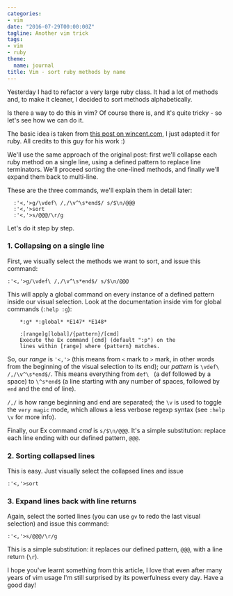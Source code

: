 ```yaml
---
categories:
- vim
date: "2016-07-29T00:00:00Z"
tagline: Another vim trick
tags:
- vim
- ruby
theme:
  name: journal
title: Vim - sort ruby methods by name
---
```



Yesterday I had to refactor a very large ruby class. It had a lot of methods
and, to make it cleaner, I decided to sort methods alphabetically.

Is there a way to do this in vim? Of course there is, and it's quite tricky -
so let's see how we can do it.

The basic idea is taken from
[this post on wincent.com](https://wincent.com/wiki/Sorting_functions_by_name_in_Vim),
I just adapted it for ruby. All credits to this guy for his work :)

We'll use the same approach of the original post: first we'll collapse each
ruby method on a single line, using a defined pattern to replace line terminators.
We'll proceed sorting the one-lined methods, and finally we'll expand them back
to multi-line.

These are the three commands, we'll explain them in detail later:

      :'<,'>g/\vdef\ /,/\v^\s*end$/ s/$\n/@@@
      :'<,'>sort
      :'<,'>s/@@@/\r/g

Let's do it step by step.

### 1. Collapsing on a single line

First, we visually select the methods we want to sort,
and issue this command:

```
:'<,'>g/\vdef\ /,/\v^\s*end$/ s/$\n/@@@
```

This will apply a global command on every instance of a defined pattern inside
our visual selection. Look at the documentation inside vim for global commands (`:help :g`):

        *:g* *:global* *E147* *E148*

        :[range]g[lobal]/{pattern}/[cmd]
        Execute the Ex command [cmd] (default ":p") on the
        lines within [range] where {pattern} matches.

So, our _range_ is `'<,'>` (this means from `<` mark to `>` mark, in other words
from the beginning of the visual selection to its end); our _pattern_ is
`\vdef\ /,/\v^\s*end$/`. This means everything from `def\ ` (a def followed
by a space) to `\^s*end$` (a line starting with any number of spaces, followed by `end`
and the end of line).

`/,/` is how range beginning and end are separated; the `\v` is used to toggle the `very magic` 
mode, which allows a less verbose regexp syntax (see `:help \v` for more info).

Finally, our Ex command _cmd_ is `s/$\n/@@@`. It's a simple substitution: replace each
line ending with our defined pattern, `@@@`.


### 2. Sorting collapsed lines

This is easy. Just visually select the collapsed lines and issue

```
:'<,'>sort
```

### 3. Expand lines back with line returns

Again, select the sorted lines (you can use `gv` to redo the last visual selection) and
issue this command:

```
:'<,'>s/@@@/\r/g
```

This is a simple substitution: it replaces our defined pattern, `@@@`, with a line return (`\r`).

I hope you've learnt something from this article, I love that even after many years of vim usage I'm
still surprised by its powerfulness every day. Have a good day!


